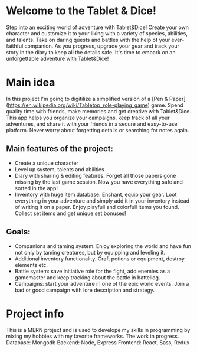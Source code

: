 # Welcome to the Tablet & Dice! 
 Step into an exciting world of adventure with Tablet&Dice! Create your own character and customize it to your liking with a variety of species, abilities, and talents. Take on daring quests and battles with the help of your ever-faithful companion. As you progress, upgrade your gear and track your story in the diary to keep all the details safe. It's time to embark on an unforgettable adventure with Tablet&Dice!

# Main idea
In this project I'm going to digitilize a simplified version of a [Pen & Paper] (https://en.wikipedia.org/wiki/Tabletop_role-playing_game) game. Spend quality time with friends, make memories and get creative with Tablet&Dice. This app helps you organize your campaigns, keep track of all your adventures, and share it with your friends in a secure and easy-to-use platform. Never worry about forgetting details or searching for notes again. 
## Main features of the project:
* Create a unique character
* Level up system, talents and abilities 
* Diary with sharing & editing features. Forget all those papers gone missing by the last game session. Now you have everything safe and sorted in the app!
* Inventory with huge item database. Enchant, equip your gear. Loot everything in your adventure and simply add it in your inventory instead of writing it on a paper. Enjoy playfull and colorfull items you found. Collect set items and get unique set bonuses!

## Goals:
* Companions and taming system. Enjoy exploring the world and have fun not only by taming creatures, but by equipping and leveling it. 
* Additional inventory functionality. Craft potions or equipment, destroy elements etc. 
* Battle system: save initiative role for the fight, add enemies as a gamemaster and keep tracking about the battle in battellog.
* Campaigns: start your adventure in one of the epic world events. Join a bad or good campaign with lore description and strategy.
# Project info
This is a MERN project and is used to develope my skills in programming by mixing my hobbies with my favorite frameworks. The work in progress.
Database: Mongodb
Backend: Node, Express
Frontend: React, Sass, Redux